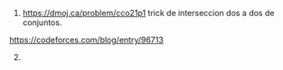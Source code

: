 1. https://dmoj.ca/problem/cco21p1 trick de interseccion dos a dos de conjuntos.



https://codeforces.com/blog/entry/96713

2. 